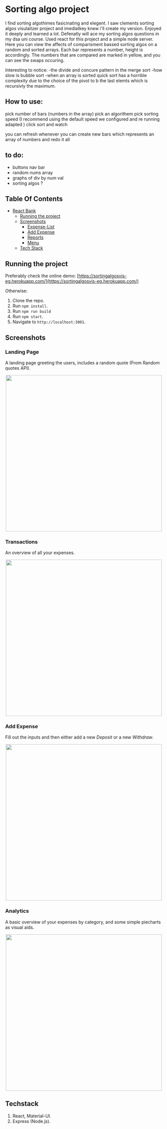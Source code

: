 # Sorting algo project
I find sorting algothimes fasicinating and elegent.
I saw clements sorting algos visulaitzer project and imediatkey knew i'll create my version.
Enjoyed it deeply and learned a lot. Defenatly will ace my sorting algos questions in my dsa uni course.
Used react for this project and a simple node server.
Here you can view the affects of comparisment bassed sorting algos on a random and sorted arrays.
Each bar represents a number, height is accordingly.
The numbers that are compared are marked in yellow, and you can see the swaps occuring.

Interesting to notice:
-the divide and concure pattern in the merge sort
-how slow is bubble sort
-when an array is sorted quick sort has a horrible complexity due to the choice of the pivot to b the last elemts which is recursivly the maximum.

## How to use:
pick number of bars (numbers in the array)
pick an algorithem
pick sorting speed (I recommend using the default speed we configured and re running adapted )
click sort and watch

you can refresh whenever 
you can create new bars which represents an array of numbers and redo it all

## to do:
- buttons nav bar
- random nums array
- graphs of div by num val
- sorting algos ?


## Table Of Contents
- [React Bank](#ReactBank)
  * [Running the project](#running-the-project)
  * [Screenshots](#screenshots)
    + [Expense-List](#expense-list)
    + [Add Expense](#add-expense)
    + [Reports](#reports)
    + [Menu](#menu)
  * [Tech Stack](#tech-stack)


## Running the project

Preferably check the online demo: [https://sortingalgosvis-eg.herokuapp.com/](https://sortingalgosvis-eg.herokuapp.com/)

Otherwise:

1. Clone the repo.
2. Run `npm install`.
3. Run `npm run build`
4. Run `npm start`.
5. Navigate to `http://localhost:3001`.

## Screenshots

### Landing Page
A landing page greeting the users, includes a random quote (From Random quotes API).

<p align="center"><img src="imgs4readme/landingPage.png" width="500" /></p>

### Transactions
An overview of all your expenses.

<p align="center"><img src="imgs4readme/transactionsPage.png" width="500" /></p>

### Add Expense
Fill out the inputs and then either add a new *Deposit* or a new *Withdraw*.

<p align="center"><img src="imgs4readme/actionsPage.png" width="500" /></p>

### Analytics
A basic overview of your expenses by category, and some simple piecharts as visual aids.

<p align="center"><img src="imgs4readme/analyticsPage.png" width="500" /></p>


## Techstack
1. React, Material-UI. 
2. Express (Node.js).
